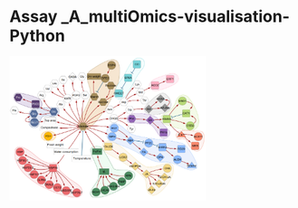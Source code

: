 Assay _A_multiOmics-visualisation-Python
========================================

<img src="https://github.com/NIB-SI/multiOmics-integration/blob/main/_p_ADAPTOmics/_I_Desiree/_S_multiOmics/_A_multiOmics-visualisation-Python/other/fig.png" height="255">
